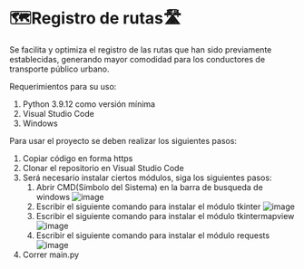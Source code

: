 # 🗺️Registro de rutas🛣
Se facilita y optimiza el registro de las rutas que han sido previamente establecidas, generando mayor comodidad para los conductores de transporte público urbano.

Requerimientos para su uso:
1. Python 3.9.12 como versión mínima
2. Visual Studio Code
3. Windows

Para usar el proyecto se deben realizar los siguientes pasos:
1) Copiar código en forma https
2) Clonar el repositorio en Visual Studio Code
3) Será necesario instalar ciertos módulos, siga los siguientes pasos:
    1. Abrir CMD(Símbolo del Sistema) en la barra de busqueda de windows
      ![image](https://user-images.githubusercontent.com/109986042/202378719-a5dd0f1f-621d-44a8-ae44-85e4dd00fd28.png)
    2. Escribir el siguiente comando para instalar el módulo tkinter
      ![image](https://user-images.githubusercontent.com/109986042/202381736-707b9766-5ebf-441e-85a6-6312ff2a0443.png)
    3. Escribir el siguiente comando para instalar el módulo tkintermapview
      ![image](https://user-images.githubusercontent.com/109986042/202379240-47134b71-e523-46f3-98ba-db844762a6f3.png)
    4. Escribir el siguiente comando para instalar el módulo requests
      ![image](https://user-images.githubusercontent.com/109986042/202381606-2d4c4e49-122e-4084-b97c-40e5d91bbe7a.png)
4) Correr main.py


